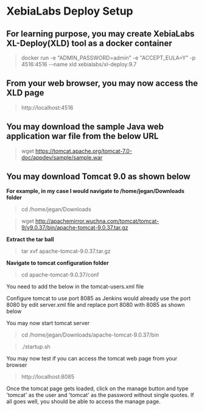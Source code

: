 # XebiaLabs Deploy Setup

## For learning purpose, you may create XebiaLabs XL-Deploy(XLD) tool as a docker container

> docker run -e "ADMIN_PASSWORD=admin" -e "ACCEPT_EULA=Y" -p 4516:4516 --name xld xebialabs/xl-deploy:9.7

## From your web browser, you may now access the XLD page

> http://localhost:4516

## You may download the sample Java web application war file from the below URL

> wget https://tomcat.apache.org/tomcat-7.0-doc/appdev/sample/sample.war 

## You may download Tomcat 9.0 as shown below

<strong>For example, in my case I would navigate to /home/jegan/Downloads folder</strong>

> cd /home/jegan/Downloads

> wget http://apachemirror.wuchna.com/tomcat/tomcat-9/v9.0.37/bin/apache-tomcat-9.0.37.tar.gz

<strong> Extract the tar ball</strong>

> tar xvf apache-tomcat-9.0.37.tar.gz

<strong>Navigate to tomcat configuration folder</strong>

> cd apache-tomcat-9.0.37/conf

You need to add the below in the tomcat-users.xml file

<role rolename="manager-script"/>
<role rolename="manager-gui"/>
<user username="tomcat" password="tomcat" roles="manager-script,manager-gui"/>

Configure tomcat to use port 8085 as Jenkins would already use the port 8080 by edit server.xml file
and replace port 8080 with 8085 as shown below

<Connector port="8085" protocol="HTTP/1.1"
           connectionTimeout="20000"
           redirectPort="8443" />

You may now start tomcat server

> cd /home/jegan/Downloads/apache-tomcat-9.0.37/bin

> ./startup.sh

You may now test if you can access the tomcat web page from your browser

> http://localhost:8085

Once the tomcat page gets loaded, click on the manage button and type 'tomcat' as the user and 'tomcat' as the
password without single quotes. If all goes well, you should be able to access the manage page.

